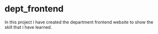 # dept_frontend
In this project i have created the department frontend website to show the skill that i have learned.
